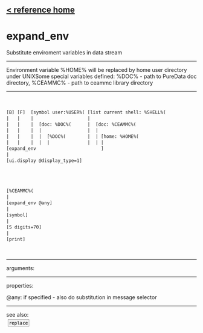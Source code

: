 [< reference home](ceammc_lib.html)
---

# expand_env


Substitute enviroment variables in data stream

---

Environment variable %HOME% will be replaced by home user directory under
            UNIXSome special variables defined: %DOC% - path to PureData doc directory, %CEAMMC% -
            path to ceammc library directory<br>


---


```


[B] [F]  [symbol user:%USER%( [list current shell: %SHELL%(
|   |    |                    |
|   |    |  [doc: %DOC%(      |  [doc: %CEAMMC%(
|   |    |  |                 |  |
|   |    |  |  [%DOC%(        |  | [home: %HOME%(
|   |    |  |  |              |  | |
[expand_env                        ]
|
[ui.display @display_type=1]




[%CEAMMC%(
|
[expand_env @any]
|
[symbol]
|
[S digits=70]
|
[print]

            
```

---
arguments:


---
properties:

@any: if specified - also do substitution in message
            selector<br>

---
see also:<br>
[![replace](img/object_replace.png)](replace.html)
